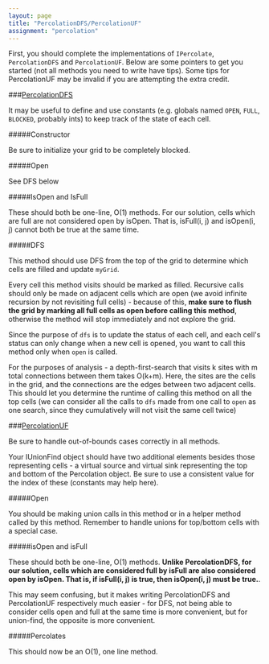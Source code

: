```yaml
---
layout: page
title: "PercolationDFS/PercolationUF"
assignment: "percolation"
---
```


First, you should complete the implementations of <code>IPercolate</code>, <code>PercolationDFS</code> and <code>PercolationUF</code>. Below are some pointers to get you started (not all methods you need to write have tips). Some tips for PercolationUF may be invalid if you are attempting the extra credit.

###[PercolationDFS](http://www.cs.duke.edu/courses/compsci201/fall14/assign/percolation/code/PercolationDFS.html)

It may be useful to define and use constants (e.g. globals named <code>OPEN</code>, <code>FULL</code>, <code>BLOCKED</code>, probably ints) to keep track of the state of each cell.

#####Constructor

Be sure to initialize your grid to be completely blocked.

#####Open

See DFS below

#####IsOpen and IsFull

These should both be one-line, O(1) methods. For our solution, cells which are full are not considered open by isOpen. That is, isFull(i, j) and isOpen(i, j) cannot both be true at the same time. 

#####DFS

This method should use DFS from the top of the grid to determine which cells are filled and update <code>myGrid</code>.

Every cell this method visits should be marked as filled. Recursive calls should only be made on adjacent cells which are open (we avoid infinite recursion by not revisiting full cells) - because of this, <b>make sure to flush the grid by marking all full cells as open before calling this method</b>, otherwise the method will stop immediately and not explore the grid.

Since the purpose of <code>dfs</code> is to update the status of each cell, and each cell's status can only change when a new cell is opened, you want to call this method only when <code>open</code> is called.

For the purposes of analysis - a depth-first-search that visits k sites with m total connections between them takes O(k+m). Here, the sites are the cells in the grid, and the connections are the edges between two adjacent cells. This should let you determine the runtime of calling this method on all the top cells (we can consider all the calls to <code>dfs</code> made from one call to <code>open</code> as one search, since they cumulatively will not visit the same cell twice)

###[PercolationUF](http://www.cs.duke.edu/courses/compsci201/fall14/assign/percolation/code/PercolationUF.html)

Be sure to handle out-of-bounds cases correctly in all methods.

Your IUnionFind object should have two additional elements besides those representing cells - a virtual source and virtual sink representing the top and bottom of the Percolation object. Be sure to use a consistent value for the index of these (constants may help here).

#####Open

You should be making union calls in this method or in a helper method called by this method. Remember to handle unions for top/bottom cells with a special case.

#####isOpen and isFull

These should both be one-line, O(1) methods. <b> Unlike PercolationDFS, for our solution, cells which are considered full by isFull are also considered open by isOpen. That is, if isFull(i, j) is true, then isOpen(i, j) must be true.</b>. 

This may seem confusing, but it makes writing PercolationDFS and PercolationUF respectively much easier - for DFS, not being able to consider cells open and full at the same time is more convenient, but for union-find, the opposite is more convenient.

#####Percolates

This should now be an O(1), one line method. 